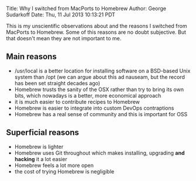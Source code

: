 Title: Why I switched from MacPorts to Homebrew
Author: George Sudarkoff
Date: Thu, 11 Jul 2013 10:13:21 PDT

This is my unscientific observations about and the reasons I switched from MacPorts to Homebrew. Some of this reasons are no doubt subjective. But that doesn't mean they are not important to me.

## Main reasons

 - /usr/local is a better location for installing software on a BSD-based Unix system than /opt (we can argue about this ad nauseam, but the record has been set straight decades ago)
 - Homebrew trusts the sanity of the OSX rather than try to bring its own bits, which nowadays is a better, more economical approach
 - it is much easier to contribute recipes to Homebrew
 - Homebrew is easier to integrate into custom DevOps contraptions
 - Homebrew has a real sense of community and this is important for OSS

## Superficial reasons

 - Homebrew is lighter
 - Homebrew uses Git throughout which makes installing, upgrading **and hacking** it a lot easier
 - Homebrew feels a lot more open
 - the cost of trying Homebrew is negligible
